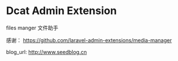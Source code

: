 # Dcat Admin Extension

files manger 文件助手


感谢：
https://github.com/laravel-admin-extensions/media-manager
 
blog_url: http://www.seedblog.cn



